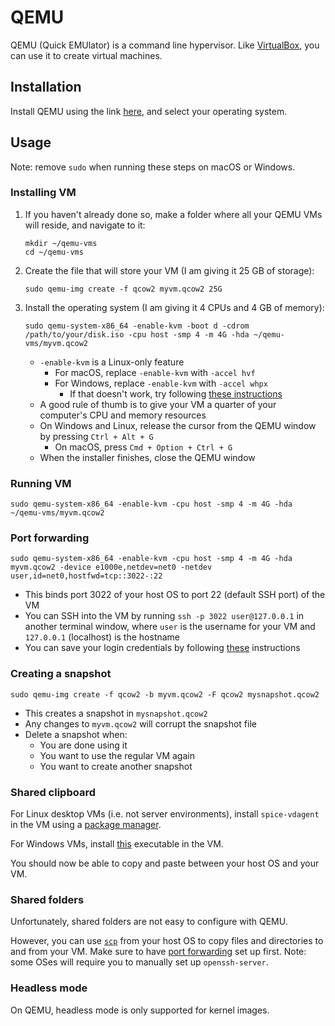 # QEMU

QEMU (Quick EMUlator) is a command line hypervisor. Like [VirtualBox](../virtualbox), you can use it to create virtual machines.

## Installation

Install QEMU using the link [here](https://www.qemu.org/download/), and select your operating system.

## Usage

Note: remove `sudo` when running these steps on macOS or Windows.

### Installing VM

1. If you haven't already done so, make a folder where all your QEMU VMs will reside, and navigate to it:

    ```
    mkdir ~/qemu-vms
    cd ~/qemu-vms
    ```

1. Create the file that will store your VM (I am giving it 25 GB of storage):

    ```
    sudo qemu-img create -f qcow2 myvm.qcow2 25G
    ```

1. Install the operating system (I am giving it 4 CPUs and 4 GB of memory):

    ```
    sudo qemu-system-x86_64 -enable-kvm -boot d -cdrom /path/to/your/disk.iso -cpu host -smp 4 -m 4G -hda ~/qemu-vms/myvm.qcow2
    ```

    - `-enable-kvm` is a Linux-only feature
        - For macOS, replace `-enable-kvm` with `-accel hvf`
        - For Windows, replace `-enable-kvm` with `-accel whpx`
            - If that doesn't work, try following [these instructions](https://www.qemu.org/2017/11/22/haxm-usage-windows/)
    - A good rule of thumb is to give your VM a quarter of your computer's CPU and memory resources
    - On Windows and Linux, release the cursor from the QEMU window by pressing `Ctrl + Alt + G`
        - On macOS, press `Cmd + Option + Ctrl + G`
    - When the installer finishes, close the QEMU window

### Running VM

```
sudo qemu-system-x86_64 -enable-kvm -cpu host -smp 4 -m 4G -hda ~/qemu-vms/myvm.qcow2
```

### Port forwarding

```
sudo qemu-system-x86_64 -enable-kvm -cpu host -smp 4 -m 4G -hda myvm.qcow2 -device e1000e,netdev=net0 -netdev user,id=net0,hostfwd=tcp::3022-:22
```

- This binds port 3022 of your host OS to port 22 (default SSH port) of the VM
- You can SSH into the VM by running `ssh -p 3022 user@127.0.0.1` in another terminal window, where `user` is the username for your VM and `127.0.0.1` (localhost) is the hostname
- You can save your login credentials by following [these](../ssh#saving-your-login-to-the-server) instructions

### Creating a snapshot

```
sudo qemu-img create -f qcow2 -b myvm.qcow2 -F qcow2 mysnapshot.qcow2
```

- This creates a snapshot in `mysnapshot.qcow2`
- Any changes to `myvm.qcow2` will corrupt the snapshot file
- Delete a snapshot when:
    - You are done using it
    - You want to use the regular VM again
    - You want to create another snapshot

### Shared clipboard

For Linux desktop VMs (i.e. not server environments), install `spice-vdagent` in the VM using a [package manager](../terminal-commands#second-honorable-mention-package-managers).

For Windows VMs, install [this](https://www.spice-space.org/download/windows/spice-guest-tools/spice-guest-tools-latest.exe) executable in the VM.

You should now be able to copy and paste between your host OS and your VM.

### Shared folders

Unfortunately, shared folders are not easy to configure with QEMU.

However, you can use [`scp`](../ssh#scp) from your host OS to copy files and directories to and from your VM. Make sure to have [port forwarding](#port-forwarding) set up first. Note: some OSes will require you to manually set up `openssh-server`.

### Headless mode

On QEMU, headless mode is only supported for kernel images.
